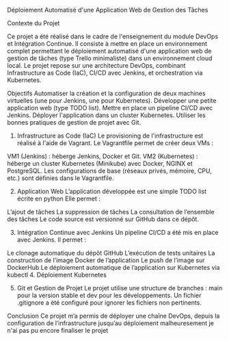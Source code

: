 Déploiement Automatisé d'une Application Web de Gestion des Tâches

Contexte du Projet

Ce projet a été réalisé dans le cadre de l'enseignement du module DevOps et Intégration Continue. Il consiste à mettre en place un environnement complet permettant le déploiement automatisé d'une application web de gestion de tâches (type Trello minimaliste) dans un environnement cloud local. Le projet repose sur une architecture DevOps, combinant Infrastructure as Code (IaC), CI/CD avec Jenkins, et orchestration via Kubernetes.

Objectifs
Automatiser la création et la configuration de deux machines virtuelles (une pour Jenkins, une pour Kubernetes).
Développer une petite application web (type TODO list).
Mettre en place un pipeline CI/CD avec Jenkins.
Déployer l'application dans un cluster Kubernetes.
Utiliser les bonnes pratiques de gestion de projet avec Git.
1. Infrastructure as Code (IaC)
Le provisioning de l'infrastructure est réalisé à l'aide de Vagrant. Le Vagrantfile permet de créer deux VMs :

VM1 (Jenkins) : héberge Jenkins, Docker et Git.
VM2 (Kubernetes) : héberge un cluster Kubernetes (Minikube) avec Docker, NGINX et PostgreSQL.
Les configurations de base (réseaux privés, mémoire, CPU, etc.) sont définies dans le Vagrantfile.

2. Application Web
L’application développée est une simple TODO list écrite en python Elle permet :

L’ajout de tâches
La suppression de tâches
La consultation de l’ensemble des tâches
Le code source est versionné sur GitHub dans ce dépôt.

3. Intégration Continue avec Jenkins
Un pipeline CI/CD a été mis en place avec Jenkins. Il permet :

Le clonage automatique du dépôt GitHub
L’exécution de tests unitaires
La construction de l’image Docker de l’application
Le push de l’image sur DockerHub
Le déploiement automatique de l’application sur Kubernetes via kubectl
4. Déploiement Kubernetes

5. Git et Gestion de Projet
Le projet utilise une structure de branches : main pour la version stable et dev pour les développements.
Un fichier .gitignore a été configuré pour ignorer les fichiers non pertinents.

Conclusion
Ce projet m’a permis de déployer une chaîne DevOps, depuis la configuration de l’infrastructure jusqu’au déploiement malheuresement je n'ai pas pu encore finaliser le projet 
